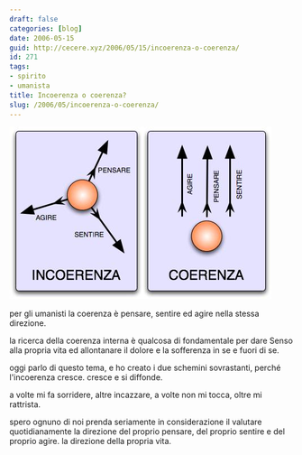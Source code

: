 ```yaml
---
draft: false
categories: [blog]
date: 2006-05-15
guid: http://cecere.xyz/2006/05/15/incoerenza-o-coerenza/
id: 271
tags:
- spirito
- umanista
title: Incoerenza o coerenza?
slug: /2006/05/incoerenza-o-coerenza/
---
```


![](../../../assets/img/post/2006/incoerenza_coerenza.jpg)

per gli umanisti la coerenza è pensare, sentire ed agire nella stessa direzione.
  
la ricerca della coerenza interna è qualcosa di fondamentale per dare Senso alla propria vita ed allontanare il dolore e la sofferenza in se e fuori di se.

oggi parlo di questo tema, e ho creato i due schemini sovrastanti, perché l'incoerenza cresce. cresce e si diffonde.
  
a volte mi fa sorridere, altre incazzare, a volte non mi tocca, oltre mi rattrista.

spero ognuno di noi prenda seriamente in considerazione il valutare quotidianamente la direzione del proprio pensare, del proprio sentire e del proprio agire. la direzione della propria vita.
